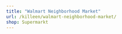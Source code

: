 ```yaml
---
title: "Walmart Neighborhood Market"
url: /killeen/walmart-neighborhood-market/
shop: Supermarkt
---
```

